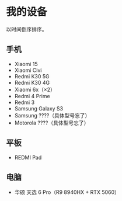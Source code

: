 # 我的设备
以时间倒序排序。

## 手机
- Xiaomi 15
- Xiaomi Civi
- Redmi K30 5G
- Redmi K30 4G
- Xiaomi 6x（×2）
- Redmi 4 Prime
- Redmi 3
- Samsung Galaxy S3
- Samsung ????（具体型号忘了）
- Motorola ????（具体型号忘了）




## 平板
- REDMI Pad




## 电脑
- 华硕 天选 6 Pro（R9 8940HX + RTX 5060）